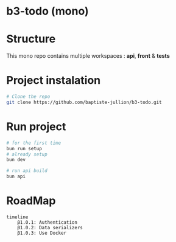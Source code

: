 # b3-todo (mono)

# Structure
This mono repo contains multiple workspaces : **api**, **front** & **tests**

# Project instalation
```sh
# Clone the repo
git clone https://github.com/baptiste-jullion/b3-todo.git
```

# Run project
```sh
# for the first time
bun run setup
# already setup
bun dev
```

```sh
# run api build
bun api
```

# RoadMap
```mermaid
timeline
    β1.0.1: Authentication
    β1.0.2: Data serializers
    β1.0.3: Use Docker
```
